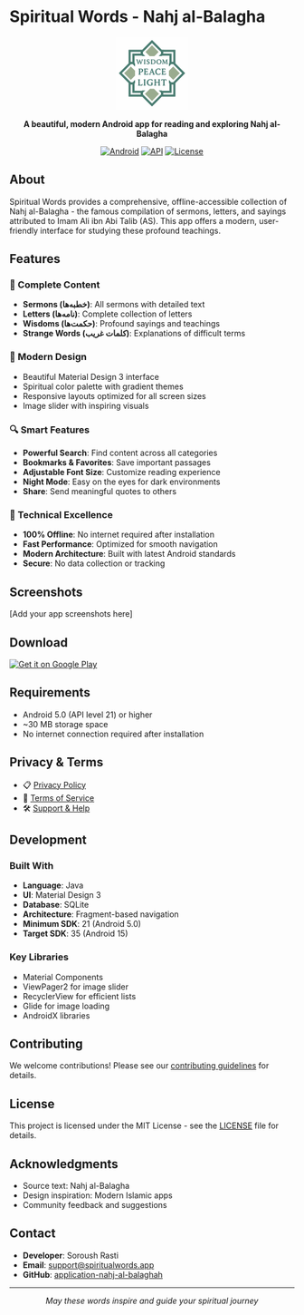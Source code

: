 # Spiritual Words - Nahj al-Balagha

<div align="center">
  <img src="src/app/src/main/res/drawable/icon.png" alt="Spiritual Words" width="128" height="128">
  
  **A beautiful, modern Android app for reading and exploring Nahj al-Balagha**
  
  [![Android](https://img.shields.io/badge/Platform-Android-green.svg)](https://android.com)
  [![API](https://img.shields.io/badge/API-21%2B-brightgreen.svg)](https://android-arsenal.com/api?level=21)
  [![License](https://img.shields.io/badge/License-MIT-blue.svg)](LICENSE)
</div>

## About

Spiritual Words provides a comprehensive, offline-accessible collection of Nahj al-Balagha - the famous compilation of sermons, letters, and sayings attributed to Imam Ali ibn Abi Talib (AS). This app offers a modern, user-friendly interface for studying these profound teachings.

## Features

### 📖 Complete Content
- **Sermons (خطبه‌ها)**: All sermons with detailed text
- **Letters (نامه‌ها)**: Complete collection of letters
- **Wisdoms (حکمت‌ها)**: Profound sayings and teachings
- **Strange Words (کلمات غریب)**: Explanations of difficult terms

### 🎨 Modern Design
- Beautiful Material Design 3 interface
- Spiritual color palette with gradient themes
- Responsive layouts optimized for all screen sizes
- Image slider with inspiring visuals

### 🔍 Smart Features
- **Powerful Search**: Find content across all categories
- **Bookmarks & Favorites**: Save important passages
- **Adjustable Font Size**: Customize reading experience
- **Night Mode**: Easy on the eyes for dark environments
- **Share**: Send meaningful quotes to others

### 📱 Technical Excellence
- **100% Offline**: No internet required after installation
- **Fast Performance**: Optimized for smooth navigation
- **Modern Architecture**: Built with latest Android standards
- **Secure**: No data collection or tracking

## Screenshots

[Add your app screenshots here]

## Download

[<img src="https://play.google.com/intl/en_us/badges/static/images/badges/en_badge_web_generic.png" alt="Get it on Google Play" height="80">](https://play.google.com/store/apps/details?id=com.soroushrasti.nahj)

## Requirements

- Android 5.0 (API level 21) or higher
- ~30 MB storage space
- No internet connection required after installation

## Privacy & Terms

- 📋 [Privacy Policy](PRIVACY_POLICY.md)
- 📜 [Terms of Service](TERMS_OF_SERVICE.md)
- 🛠️ [Support & Help](SUPPORT.md)

## Development

### Built With
- **Language**: Java
- **UI**: Material Design 3
- **Database**: SQLite
- **Architecture**: Fragment-based navigation
- **Minimum SDK**: 21 (Android 5.0)
- **Target SDK**: 35 (Android 15)

### Key Libraries
- Material Components
- ViewPager2 for image slider
- RecyclerView for efficient lists
- Glide for image loading
- AndroidX libraries

## Contributing

We welcome contributions! Please see our [contributing guidelines](CONTRIBUTING.md) for details.

## License

This project is licensed under the MIT License - see the [LICENSE](LICENSE) file for details.

## Acknowledgments

- Source text: Nahj al-Balagha
- Design inspiration: Modern Islamic apps
- Community feedback and suggestions

## Contact

- **Developer**: Soroush Rasti
- **Email**: support@spiritualwords.app
- **GitHub**: [application-nahj-al-balaghah](https://github.com/soroushrasti/application-nahj-al-balaghah)

---

<div align="center">
  <i>May these words inspire and guide your spiritual journey</i>
</div>
